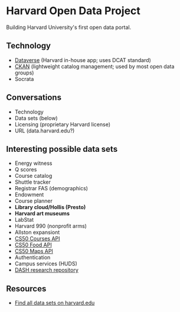 # Harvard Open Data Project

Building Harvard University's first open data portal.

## Technology
* [Dataverse](http://dataverse.org/) (Harvard in-house app; uses DCAT standard)
* [CKAN](http://ckan.org/) (lightweight catalog management; used by most open data groups)
* Socrata

## Conversations

* Technology
* Data sets (below)
* Licensing (proprietary Harvard license)
* URL (data.harvard.edu?)

## Interesting possible data sets

* Energy witness
* Q scores
* Course catalog
* Shuttle tracker
* Registrar FAS (demographics)
* Endowment
* Course planner
* **Library cloud/Hollis (Presto)**
* **Harvard art museums**
* LabStat
* Harvard 990 (nonprofit arms)
* Allston expansiont
* [CS50 Courses API](https://manual.cs50.net/api/courses/)
* [CS50 Food API](https://manual.cs50.net/api/food/)
* [CS50 Maps API](https://manual.cs50.net/api/maps/)
* Authentication
* Campus services (HUDS)
* [DASH research repository](http://dash.harvard.edu/)

## Resources
* [Find all data sets on harvard.edu](http://lmgtdfy.usopendata.org/)
